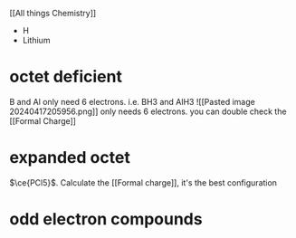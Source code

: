 [[All things Chemistry]]
- H
- Lithium

# octet deficient
B and Al only need 6 electrons.
i.e. BH3 and AlH3
![[Pasted image 20240417205956.png]]
only needs 6 electrons. you can double check the  [[Formal Charge]]

# expanded octet
$\ce{PCl5}$. Calculate the [[Formal charge]], it's the best configuration
# odd electron compounds

